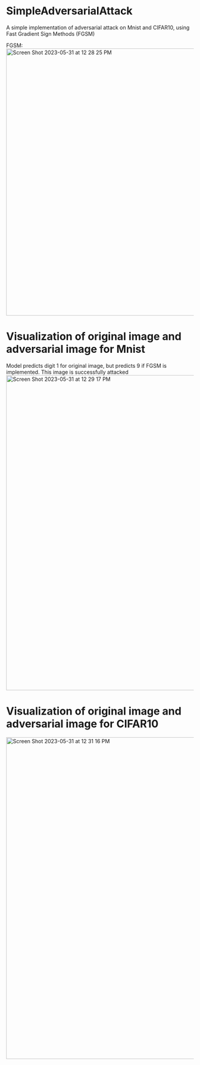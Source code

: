 # SimpleAdversarialAttack
A simple implementation of adversarial attack on Mnist and CIFAR10, using Fast Gradient Sign Methods (FGSM)

FGSM:
<img width="717" alt="Screen Shot 2023-05-31 at 12 28 25 PM" src="https://github.com/liangkunn/SimpleAdversarialAttack/assets/36016499/ed0be318-48b2-46ad-843a-389eb9290eda">

# Visualization of original image and adversarial image for Mnist
Model predicts digit 1 for original image, but predicts 9 if FGSM is implemented. This image is successfully attacked
<img width="846" alt="Screen Shot 2023-05-31 at 12 29 17 PM" src="https://github.com/liangkunn/SimpleAdversarialAttack/assets/36016499/e728692e-af77-4e0c-9bd2-d79b9b4ddad7">

# Visualization of original image and adversarial image for CIFAR10
<img width="864" alt="Screen Shot 2023-05-31 at 12 31 16 PM" src="https://github.com/liangkunn/SimpleAdversarialAttack/assets/36016499/bfe77b75-264e-491f-8a52-27652e86eba2">
